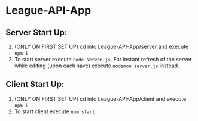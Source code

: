 # League-API-App

## Server Start Up:

1. (ONLY ON FIRST SET UP) cd into League-API-App/server and execute `npm i`
2. To start server execute `node server.js`. For instant refresh of the server while editing (upon each save) execute `nodemon server.js` instead. 

## Client Start Up:

1. (ONLY ON FIRST SET UP) cd into League-API-App/client and execute `npm i`
2. To start client execute `npm start` 
